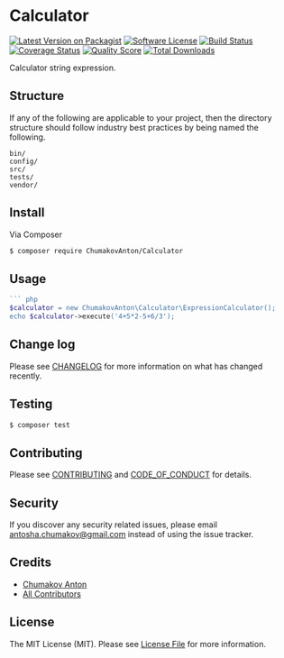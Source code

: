 # Calculator

[![Latest Version on Packagist][ico-version]][link-packagist]
[![Software License][ico-license]](LICENSE.md)
[![Build Status][ico-travis]][link-travis]
[![Coverage Status][ico-scrutinizer]][link-scrutinizer]
[![Quality Score][ico-code-quality]][link-code-quality]
[![Total Downloads][ico-downloads]][link-downloads]

Calculator string expression.

## Structure

If any of the following are applicable to your project, then the directory structure should follow industry best practices by being named the following.

```
bin/        
config/
src/
tests/
vendor/
```


## Install

Via Composer

``` bash
$ composer require ChumakovAnton/Calculator
```

## Usage

``` php
``` php
$calculator = new ChumakovAnton\Calculator\ExpressionCalculator();
echo $calculator->execute('4+5*2-5+6/3');
```

## Change log

Please see [CHANGELOG](CHANGELOG.md) for more information on what has changed recently.

## Testing

``` bash
$ composer test
```

## Contributing

Please see [CONTRIBUTING](CONTRIBUTING.md) and [CODE_OF_CONDUCT](CODE_OF_CONDUCT.md) for details.

## Security

If you discover any security related issues, please email antosha.chumakov@gmail.com instead of using the issue tracker.

## Credits

- [Chumakov Anton][link-author]
- [All Contributors][link-contributors]

## License

The MIT License (MIT). Please see [License File](LICENSE.md) for more information.

[ico-version]: https://img.shields.io/packagist/v/ChumakovAnton/Calculator.svg?style=flat-square
[ico-license]: https://img.shields.io/badge/license-MIT-brightgreen.svg?style=flat-square
[ico-travis]: https://img.shields.io/travis/ChumakovAnton/Calculator/master.svg?style=flat-square
[ico-scrutinizer]: https://img.shields.io/scrutinizer/coverage/g/ChumakovAnton/Calculator.svg?style=flat-square
[ico-code-quality]: https://img.shields.io/scrutinizer/g/ChumakovAnton/Calculator.svg?style=flat-square
[ico-downloads]: https://img.shields.io/packagist/dt/ChumakovAnton/Calculator.svg?style=flat-square

[link-packagist]: https://packagist.org/packages/ChumakovAnton/calculator
[link-travis]: https://travis-ci.org/ChumakovAnton/calculator
[link-scrutinizer]: https://scrutinizer-ci.com/g/ChumakovAnton/calculator/code-structure
[link-code-quality]: https://scrutinizer-ci.com/g/ChumakovAnton/calculator
[link-downloads]: https://packagist.org/packages/ChumakovAnton/calculator
[link-author]: https://github.com/ChumakovAnton
[link-contributors]: ../../contributors
